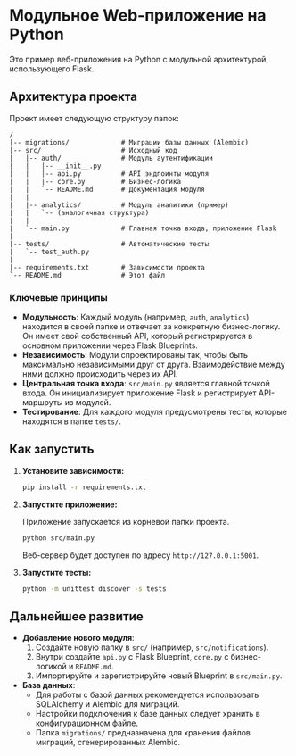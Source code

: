 # Модульное Web-приложение на Python

Это пример веб-приложения на Python с модульной архитектурой, использующего Flask.

## Архитектура проекта

Проект имеет следующую структуру папок:

```
/
|-- migrations/             # Миграции базы данных (Alembic)
|-- src/                    # Исходный код
|   |-- auth/               # Модуль аутентификации
|   |   |-- __init__.py
|   |   |-- api.py          # API эндпоинты модуля
|   |   |-- core.py         # Бизнес-логика
|   |   `-- README.md       # Документация модуля
|   |
|   |-- analytics/          # Модуль аналитики (пример)
|   |   `-- (аналогичная структура)
|   |
|   `-- main.py             # Главная точка входа, приложение Flask
|
|-- tests/                  # Автоматические тесты
|   `-- test_auth.py
|
|-- requirements.txt        # Зависимости проекта
`-- README.md               # Этот файл
```

### Ключевые принципы

- **Модульность**: Каждый модуль (например, `auth`, `analytics`) находится в своей папке и отвечает за конкретную бизнес-логику. Он имеет свой собственный API, который регистрируется в основном приложении через Flask Blueprints.
- **Независимость**: Модули спроектированы так, чтобы быть максимально независимыми друг от друга. Взаимодействие между ними должно происходить через их API.
- **Центральная точка входа**: `src/main.py` является главной точкой входа. Он инициализирует приложение Flask и регистрирует API-маршруты из модулей.
- **Тестирование**: Для каждого модуля предусмотрены тесты, которые находятся в папке `tests/`.

## Как запустить

1.  **Установите зависимости:**

    ```bash
    pip install -r requirements.txt
    ```

2.  **Запустите приложение:**

    Приложение запускается из корневой папки проекта.

    ```bash
    python src/main.py
    ```

    Веб-сервер будет доступен по адресу `http://127.0.0.1:5001`.

3.  **Запустите тесты:**

    ```bash
    python -m unittest discover -s tests
    ```

## Дальнейшее развитие

- **Добавление нового модуля**:
  1.  Создайте новую папку в `src/` (например, `src/notifications`).
  2.  Внутри создайте `api.py` с Flask Blueprint, `core.py` с бизнес-логикой и `README.md`.
  3.  Импортируйте и зарегистрируйте новый Blueprint в `src/main.py`.
- **База данных**:
  - Для работы с базой данных рекомендуется использовать SQLAlchemy и Alembic для миграций.
  - Настройки подключения к базе данных следует хранить в конфигурационном файле.
  - Папка `migrations/` предназначена для хранения файлов миграций, сгенерированных Alembic.
